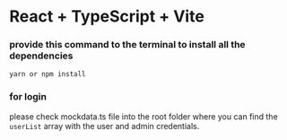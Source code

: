 # React + TypeScript + Vite

### provide this command to the terminal to install all the dependencies

`yarn or npm install`

### for login

please check mockdata.ts file into the root folder where you can find the `userList` array with the user and admin credentials.
